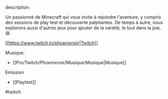 
description:

Un passionné de Minecraft qui vous invite à rejoindre l'aventure, y compris des sessions de play test et découverte palpitantes. De temps à autre, nous explorons aussi d'autres jeux pour ajouter de la variété, le tout dans la joie. 😄

[[https://www.twitch.tv/phoenixnoir|Twitch]]


Musique:
- [[Pro/Twitch/Phoenixnoir/Musique/Musique|Musique]]

Emission
- [[Playtest]]


#twitch


